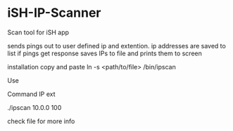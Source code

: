 # iSH-IP-Scanner
Scan tool for iSH app

sends pings out to user defined ip and extention.
ip addresses are saved to list if pings get response
saves IPs to file and prints them to screen

installation
  copy and paste
  ln -s <path/to/file> /bin/ipscan

Use

Command   IP    ext

./ipscan 10.0.0 100

check file for more info
